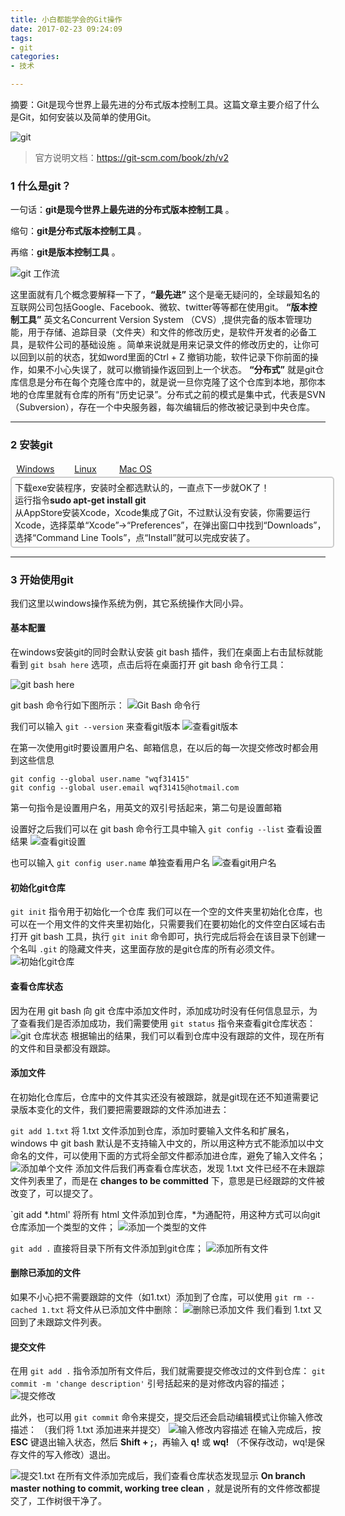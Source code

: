```yaml
---
title: 小白都能学会的Git操作
date: 2017-02-23 09:24:09
tags:
- git
categories:
- 技术

---
```


摘要：Git是现今世界上最先进的分布式版本控制工具。这篇文章主要介绍了什么是Git，如何安装以及简单的使用Git。

![git](http://okbn8yrzu.bkt.clouddn.com/image/git/git_logo.png "git")

> 官方说明文档：https://git-scm.com/book/zh/v2

### 1 什么是git？

一句话：**git是现今世界上最先进的分布式版本控制工具** 。

缩句：**git是分布式版本控制工具** 。

再缩：**git是版本控制工具** 。

<!-- more -->

![](http://okbn8yrzu.bkt.clouddn.com/image/git/git_workflow.png "git 工作流")

这里面就有几个概念要解释一下了，**“最先进”**  这个是毫无疑问的，全球最知名的互联网公司包括Google、Facebook、微软、twitter等等都在使用git。
**“版本控制工具”** 英文名Concurrent Version System （CVS）,提供完备的版本管理功能，用于存储、追踪目录（文件夹）和文件的修改历史，是软件开发者的必备工具，是软件公司的基础设施 。简单来说就是用来记录文件的修改历史的，让你可以回到以前的状态，犹如word里面的Ctrl + Z 撤销功能，软件记录下你前面的操作，如果不小心失误了，就可以撤销操作返回到上一个状态。
**“分布式”** 就是git仓库信息是分布在每个克隆仓库中的，就是说一旦你克隆了这个仓库到本地，那你本地的仓库里就有仓库的所有“历史记录”。分布式之前的模式是集中式，代表是SVN（Subversion），存在一个中央服务器，每次编辑后的修改被记录到中央仓库。

---------------------------------------

### 2 安装git

<div><div id="nav"><a href="javascript:void(0)" style="display: inline-block;width: 80px; text-align: center;line-height: 1.5em;">Windows</a><a href="javascript:void(0)" style="display: inline-block;width: 80px; text-align: center;line-height: 1.5em;">Linux</a><a href="javascript:void(0)" style="display: inline-block;width: 80px; text-align: center;line-height: 1.5em;">Mac OS</a></div><div id="option" style="width: 100%;border: 2px solid #ccc;padding: 5px;margin-top: 2px;border-radius: 5px;"><div id="Windows">下载exe安装程序，安装时全都选默认的，一直点下一步就OK了！</div><div id="Linux">运行指令<b>sudo apt-get install git</b></div><div id="Mac OS">从AppStore安装Xcode，Xcode集成了Git，不过默认没有安装，你需要运行Xcode，选择菜单“Xcode”->“Preferences”，在弹出窗口中找到“Downloads”，选择“Command Line Tools”，点“Install”就可以完成安装了。</div></div></div>
<script>var oUl=document.getElementById('nav');var oDiv=document.getElementById('option');var oLis=oUl.getElementsByTagName('a');var oOptDivs=oDiv.getElementsByTagName('div');for(var i=0;i<oLis.length;i++){hideDiv();document.getElementById('Windows').style.display='block';oLis[i].style.display='inlineblock';oLis[i].onclick=function(){hideDiv();showDiv(this.innerHTML);}}function showDiv(id) {var odiv=document.getElementById(id);odiv.style.display='block';}function hideDiv() {for (var i=0;i<oOptDivs.length;i++){oOptDivs[i].style.display='none';}}</script>

---------------------------------------

### 3 开始使用git

我们这里以windows操作系统为例，其它系统操作大同小异。

#### 基本配置

在windows安装git的同时会默认安装 git bash 插件，我们在桌面上右击鼠标就能看到 `git bsah here` 选项，点击后将在桌面打开 git bash 命令行工具：

![](http://okbn8yrzu.bkt.clouddn.com/image/git/git_gitBash_0.png "git bash here") 

git bash 命令行如下图所示：
![](http://okbn8yrzu.bkt.clouddn.com/image/git/git_gitBash_cli.png "Git Bash 命令行") 

我们可以输入 `git --version` 来查看git版本
![](http://okbn8yrzu.bkt.clouddn.com/image/git/git_gitBash_gitVersion.png "查看git版本") 

在第一次使用git时要设置用户名、邮箱信息，在以后的每一次提交修改时都会用到这些信息
```
git config --global user.name "wqf31415"
git config --global user.email wqf31415@hotmail.com
```
第一句指令是设置用户名，用英文的双引号括起来，第二句是设置邮箱

设置好之后我们可以在 git bash 命令行工具中输入 `git config --list` 查看设置结果
![](http://okbn8yrzu.bkt.clouddn.com/image/git/git_config_list.png "查看git设置")

也可以输入 `git config user.name` 单独查看用户名
![](http://okbn8yrzu.bkt.clouddn.com/image/git/git_look_username.png "查看git用户名")

#### 初始化git仓库

`git init` 指令用于初始化一个仓库
我们可以在一个空的文件夹里初始化仓库，也可以在一个用文件的文件夹里初始化，只需要我们在要初始化的文件空白区域右击打开 git bash 工具，执行 `git init` 命令即可，执行完成后将会在该目录下创建一个名叫 `.git` 的隐藏文件夹，这里面存放的是git仓库的所有必须文件。
 ![](http://okbn8yrzu.bkt.clouddn.com/image/git/git_init.png "初始化git仓库")

#### 查看仓库状态
因为在用 git bash 向 git 仓库中添加文件时，添加成功时没有任何信息显示，为了查看我们是否添加成功，我们需要使用 `git status` 指令来查看git仓库状态：
![](http://okbn8yrzu.bkt.clouddn.com/image/git/git_status_1.png "git 仓库状态")
根据输出的结果，我们可以看到仓库中没有跟踪的文件，现在所有的文件和目录都没有跟踪。

 #### 添加文件
 
在初始化仓库后，仓库中的文件其实还没有被跟踪，就是git现在还不知道需要记录版本变化的文件，我们要把需要跟踪的文件添加进去：
 
 `git add 1.txt` 将 1.txt 文件添加到仓库，添加时要输入文件名和扩展名，windows 中 git bash 默认是不支持输入中文的，所以用这种方式不能添加以中文命名的文件，可以使用下面的方式将全部文件都添加进仓库，避免了输入文件名；
 ![](http://okbn8yrzu.bkt.clouddn.com/image/git/git_add_single_file.png "添加单个文件")
 添加文件后我们再查看仓库状态，发现 1.txt 文件已经不在未跟踪文件列表里了，而是在 **changes to be committed** 下，意思是已经跟踪的文件被改变了，可以提交了。
 
 `git add *.html' 将所有 html 文件添加到仓库，*为通配符，用这种方式可以向git仓库添加一个类型的文件；
 ![](http://okbn8yrzu.bkt.clouddn.com/image/git/git_add_one_type_files.png "添加一个类型的文件")
 
 `git add .` 直接将目录下所有文件添加到git仓库；
 ![](http://okbn8yrzu.bkt.clouddn.com/image/git/git_add_all_files.png "添加所有文件")
 
 #### 删除已添加的文件
 
 如果不小心把不需要跟踪的文件（如1.txt）添加到了仓库，可以使用 `git rm --cached 1.txt` 将文件从已添加文件中删除：
 ![](http://okbn8yrzu.bkt.clouddn.com/image/git/git_rm_single_file.png "删除已添加文件")
 我们看到 1.txt 又回到了未跟踪文件列表。
 
 #### 提交文件
 
 在用 `git add .` 指令添加所有文件后，我们就需要提交修改过的文件到仓库：
 `git commit -m 'change description'` 引号括起来的是对修改内容的描述；
 ![](http://okbn8yrzu.bkt.clouddn.com/image/git/git_commit_m.png "提交修改")
 
 此外，也可以用 `git commit` 命令来提交，提交后还会启动编辑模式让你输入修改描述：
 （我们将 1.txt 添加进来并提交）
 ![](http://okbn8yrzu.bkt.clouddn.com/image/git/git_commit.png "输入修改内容描述")
 在输入完成后，按 **ESC** 键退出输入状态，然后 **Shift + ;**，再输入 **q!** 或 **wq!** （不保存改动，wq!是保存文件的写入修改）退出。
 
 ![](http://okbn8yrzu.bkt.clouddn.com/image/git/git_commit_2.png "提交1.txt")
 在所有文件添加完成后，我们查看仓库状态发现显示 **On branch master nothing to commit, working tree clean** ，就是说所有的文件修改都提交了，工作树很干净了。
 
 
 
